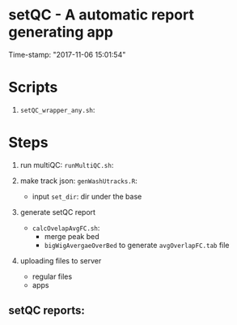 setQC - A automatic report generating app
============================================================
Time-stamp: "2017-11-06 15:01:54"


# Scripts 

1. `setQC_wrapper_any.sh`: 


# Steps 

1. run multiQC: `runMultiQC.sh`:
   
2. make track json: `genWashUtracks.R`: 
   * input `set_dir`: dir under the base 
   
3. generate setQC report 
   * `calcOvelapAvgFC.sh`: 
     * merge peak bed 
     * `bigWigAvergaeOverBed` to generate `avgOverlapFC.tab` file 
4. uploading files to server 
   * regular files 
   * apps 


## setQC reports: 

